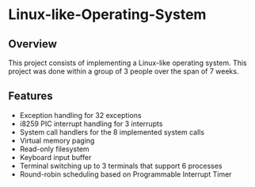 # Linux-like-Operating-System
## Overview
This project consists of implementing a Linux-like operating system. This project was done within a group of 3 people over the span of 7 weeks.

## Features
- Exception handling for 32 exceptions
- i8259 PIC interrupt handling for 3 interrupts
- System call handlers for the 8 implemented system calls
- Virtual memory paging
- Read-only filesystem
- Keyboard input buffer
- Terminal switching up to 3 terminals that support 6 processes
- Round-robin scheduling based on Programmable Interrupt Timer

